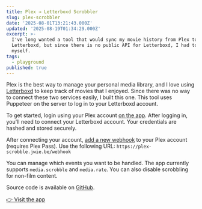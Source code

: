 ```yaml
---
title: Plex → Letterboxd Scrobbler
slug: plex-scrobbler
date: '2025-08-01T13:21:43.000Z'
updated: '2025-08-19T01:34:29.000Z'
excerpt: >-
  I've long wanted a tool that would sync my movie history from Plex to
  Letterboxd, but since there is no public API for Letterboxd, I had to build it
  myself.
tags:
  - playground
published: true
---
```

Plex is the best way to manage your personal media library, and I love using [Letterboxd](https://letterboxd.com/josiahwiebe/films/diary) to keep track of movies that I enjoyed. Since there was no way to connect these two services easily, I built this one. This tool uses Puppeteer on the server to log in to your Letterboxd account.

To get started, login using your Plex account [on the app](https://plex-scrobbler.jwie.be). After logging in, you'll need to connect your Letterboxd account. Your credentials are hashed and stored securely.

After connecting your account, [add a new webhook](https://app.plex.tv/desktop/#!/settings/webhooks) to your Plex account (requires Plex Pass). Use the following URL: `https://plex-scrobble.jwie.be/webhook`

You can manage which events you want to be handled. The app currently supports `media.scrobble` and `media.rate`. You can also disable scrobbling for non-film content.

Source code is available on [GitHub](https://github.com/josiahwiebe/plex-scrobble).

[👉 Visit the app](https://plex-scrobble.jwie.be)

